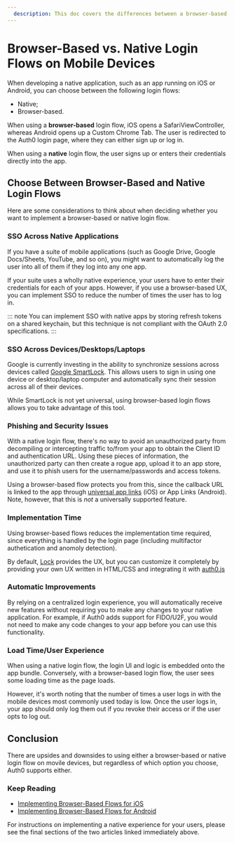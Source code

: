 ```yaml
---
  description: This doc covers the differences between a browser-based vs. native experience when implementing Auth0 on a mobile device.
---
```


# Browser-Based vs. Native Login Flows on Mobile Devices

When developing a native application, such as an app running on iOS or Android, you can choose between the following login flows:

* Native;
* Browser-based.

When using a **browser-based** login flow, iOS opens a SafariViewController, whereas Android opens up a Custom Chrome Tab. The user is redirected to the Auth0 login page, where they can either sign up or log in.

When using a **native** login flow, the user signs up or enters their credentials directly into the app.

## Choose Between Browser-Based and Native Login Flows

Here are some considerations to think about when deciding whether you want to implement a browser-based or native login flow.

### SSO Across Native Applications

If you have a suite of mobile applications (such as Google Drive, Google Docs/Sheets, YouTube, and so on), you might want to automatically log the user into all of them if they log into any one app.

If your suite uses a wholly native experience, your users have to enter their credentials for each of your apps. However, if you use a browser-based UX, you can implement SSO to reduce the number of times the user has to log in.

::: note
You can implement SSO with native apps by storing refresh tokens on a shared keychain, but this technique is not compliant with the OAuth 2.0 specifications.
:::

### SSO Across Devices/Desktops/Laptops

Google is currently investing in the ability to synchronize sessions across devices called [Google SmartLock](https://get.google.com/smartlock/). This allows users to sign in using one device or desktop/laptop computer and automatically sync their session across all of their devices.

While SmartLock is not yet universal, using browser-based login flows allows you to take advantage of this tool.

### Phishing and Security Issues

With a native login flow, there's no way to avoid an unauthorized party from decompiling or intercepting traffic to/from your app to obtain the Client ID and authentication URL. Using these pieces of information, the unauthorized party can then create a rogue app, upload it to an app store, and use it to phish users for the username/passwords and access tokens.

Using a browser-based flow protects you from this, since the callback URL is linked to the app through [universal app links](https://developer.apple.com/ios/universal-links/) (iOS) or App Links (Android). Note, however, that this is *not* a universally supported feature.

### Implementation Time

Using browser-based flows reduces the implementation time required, since everything is handled by the login page (including multifactor authetication and anomoly detection).

By default, [Lock](/libraries/lock) provides the UX, but you can customize it completely by providing your own UX written in HTML/CSS and integrating it with [auth0.js](libraries/auth0js/v8)

### Automatic Improvements

By relying on a centralized login experience, you will automatically receive new features without requiring you to make any changes to your native application. For example, if Auth0 adds support for FIDO/U2F, you would not need to make any code changes to your app before you can use this functionality.

### Load Time/User Experience

When using a native login flow, the login UI and logic is embedded onto the app bundle. Conversely, with a browser-based login flow, the user sees some loading time as the page loads.

However, it's worth noting that the number of times a user logs in with the mobile devices most commonly used today is low. Once the user logs in, your app should only log them out if you revoke their access or if the user opts to log out.

## Conclusion

There are upsides and downsides to using either a browser-based or native login flow on movile devices, but regardless of which option you choose, Auth0 supports either.

### Keep Reading

* [Implementing Browser-Based Flows for iOS](/quickstart/native/ios-swift/00-login)
* [Implementing Browser-Based Flows for Android](/quickstart/native/android/00-login)

For instructions on implementing a native experience for your users, please see the final sections of the two articles linked immediately above. 
